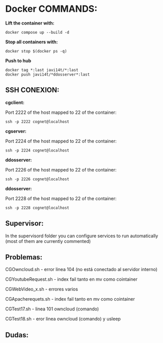 # Docker COMMANDS:

**Lift the container with:**
```
docker compose up --build -d
```
**Stop all containers with:**
```
docker stop $(docker ps -q)
```
**Push to hub**
```
docker tag *:last javi14t/*:last
docker push javi14t/*ddosserver*:last
```


## SSH CONEXION:

**cgclient:**

Port 2222 of the host mapped to 22 of the container:
```
ssh -p 2222 cognet@localhost
```

**cgserver:**

Port 2224 of the host mapped to 22 of the container:
```
ssh -p 2224 cognet@localhost
```

**ddosserver:**

Port 2226 of the host mapped to 22 of the container:
```
ssh -p 2226 cognet@localhost
```

**ddosserver:**

Port 2228 of the host mapped to 22 of the container:
```
ssh -p 2228 cognet@localhost
```


## Supervisor:
In the supervisord folder you can configure services to run automatically (most of them are currently commented)


## Problemas:

CGOwncloud.sh - error linea 104 (no está conectado al servidor interno)

CGYoutubeRequest.sh - index fail tanto en mv como cointainer

CGWebVideo_x.sh - errores varios

CGApacherequets.sh - index fail tanto en mv como cointainer

CGTest17.sh - linea 101 owncloud (comando)

CGTest18.sh - eror linea owncloud (comando) y usleep



## Dudas:



